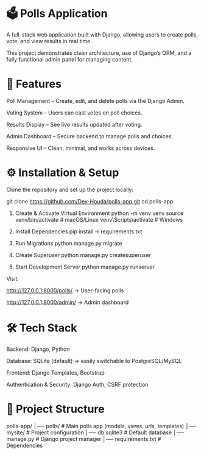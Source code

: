 # 🗳️ Polls Application

A full-stack web application built with Django, allowing users to create polls, vote, and view results in real time.

This project demonstrates clean architecture, use of Django’s ORM, and a fully functional admin panel for managing content.

# 🚀 Features

Poll Management – Create, edit, and delete polls via the Django Admin.

Voting System – Users can cast votes on poll choices.

Results Display – See live results updated after voting.

Admin Dashboard – Secure backend to manage polls and choices.

Responsive UI – Clean, minimal, and works across devices.


# ⚙️ Installation & Setup

Clone the repository and set up the project locally:

git clone https://github.com/Dev-Houda/polls-app.git
cd polls-app

1. Create & Activate Virtual Environment
python -m venv venv
source venv/bin/activate   # macOS/Linux
venv\Scripts\activate      # Windows

2. Install Dependencies
pip install -r requirements.txt

3. Run Migrations
python manage.py migrate

4. Create Superuser
python manage.py createsuperuser

5. Start Development Server
python manage.py runserver


Visit:

http://127.0.0.1:8000/polls/ → User-facing polls

http://127.0.0.1:8000/admin/ → Admin dashboard

# 🛠️ Tech Stack

Backend: Django, Python

Database: SQLite (default) → easily switchable to PostgreSQL/MySQL

Frontend: Django Templates, Bootstrap 

Authentication & Security: Django Auth, CSRF protection

# 📂 Project Structure
polls-app/
│── polls/           # Main polls app (models, views, urls, templates)
│── mysite/          # Project configuration
│── db.sqlite3       # Default database
│── manage.py        # Django project manager
│── requirements.txt # Dependencies